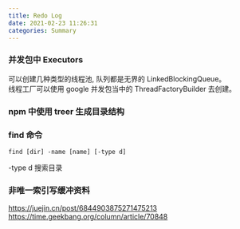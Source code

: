 ```yaml
---
title: Redo Log
date: 2021-02-23 11:26:31
categories: Summary
---
```


### 并发包中 Executors
可以创建几种类型的线程池, 队列都是无界的 LinkedBlockingQueue。   
线程工厂可以使用 google 并发包当中的 ThreadFactoryBuilder 去创建。

### npm 中使用 treer 生成目录结构

### find 命令
```shell
find [dir] -name [name] [-type d]
```
-type d 搜索目录

### 非唯一索引写缓冲资料
https://juejin.cn/post/6844903875271475213  
https://time.geekbang.org/column/article/70848
